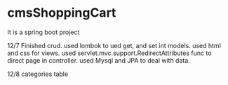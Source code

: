 # cmsShoppingCart
It is a spring boot project

12/7 
Finished crud.
used lombok to ued get, and set int models.
used html and css for views.
used servlet.mvc.support.RedirectAttributes func to direct page in controller.
used Mysql and JPA to deal with data.

12/8
categories table 
